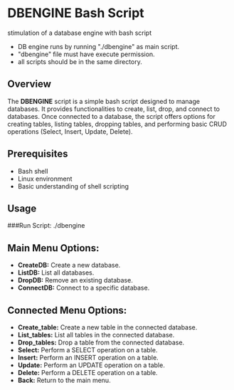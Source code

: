 # DBENGINE Bash Script
stimulation of a database engine with bash script
- DB engine runs by running "./dbengine" as main script.
- "dbengine" file must have execute permission.
- all scripts should be in the same directory.

## Overview

The **DBENGINE** script is a simple bash script designed to manage databases. It provides functionalities to create, list, drop, and connect to databases. Once connected to a database, the script offers options for creating tables, listing tables, dropping tables, and performing basic CRUD operations (Select, Insert, Update, Delete).

## Prerequisites

- Bash shell
- Linux environment
- Basic understanding of shell scripting

## Usage
###Run Script: ./dbengine

## Main Menu Options:

- **CreateDB:** Create a new database.
- **ListDB:** List all databases.
- **DropDB:** Remove an existing database.
- **ConnectDB:** Connect to a specific database.

## Connected Menu Options:

- **Create_table:** Create a new table in the connected database.
- **List_tables:** List all tables in the connected database.
- **Drop_tables:** Drop a table from the connected database.
- **Select:** Perform a SELECT operation on a table.
- **Insert:** Perform an INSERT operation on a table.
- **Update:** Perform an UPDATE operation on a table.
- **Delete:** Perform a DELETE operation on a table.
- **Back:** Return to the main menu.

